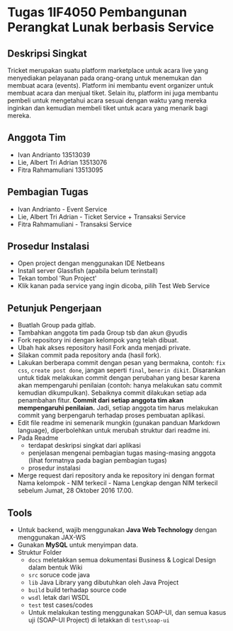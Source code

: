 # Tugas 1IF4050 Pembangunan Perangkat Lunak berbasis Service


## Deskripsi Singkat

Tricket merupakan suatu platform marketplace untuk acara live yang menyediakan pelayanan pada orang-orang untuk menemukan dan membuat acara (events). Platform ini membantu event organizer untuk membuat acara dan menjual tiket. Selain itu, platform ini juga membantu pembeli untuk mengetahui acara sesuai dengan waktu yang mereka inginkan dan kemudian membeli tiket untuk acara yang menarik bagi mereka.

## Anggota Tim

 * Ivan Andrianto 13513039
 * Lie, Albert Tri Adrian 13513076
 * Fitra Rahmamuliani 13513095


## Pembagian Tugas

 * Ivan Andrianto - Event Service
 * Lie, Albert Tri Adrian - Ticket Service + Transaksi Service
 * Fitra Rahmamuliani - Transaksi Service

## Prosedur Instalasi

 * Open project dengan menggunakan IDE Netbeans
 * Install server Glassfish (apabila belum terinstall)
 * Tekan tombol 'Run Project'
 * Klik kanan pada service yang ingin dicoba, pilih Test Web Service

## Petunjuk Pengerjaan

 * Buatlah Group pada gitlab.
 * Tambahkan anggota tim pada Group tsb dan akun @yudis
 * Fork repository ini dengan kelompok yang telah dibuat.
 * Ubah hak akses repository hasil Fork anda menjadi private.
 * Silakan commit pada repository anda (hasil fork).
 * Lakukan berberapa commit dengan pesan yang bermakna, contoh: `fix css`, `create post done`, jangan seperti `final`, `benerin dikit`. Disarankan untuk tidak melakukan commit dengan perubahan yang besar karena akan mempengaruhi penilaian (contoh: hanya melakukan satu commit kemudian dikumpulkan). Sebaiknya commit dilakukan setiap ada penambahan fitur. **Commit dari setiap anggota tim akan mempengaruhi penilaian.** Jadi, setiap anggota tim harus melakukan commit yang berpengaruh terhadap proses pembuatan aplikasi.
 * Edit file readme ini semenarik mungkin (gunakan panduan Markdown language), diperbolehkan untuk merubah struktur dari readme ini.
 * Pada Readme
   * terdapat deskripsi singkat dari aplikasi
   * penjelasan mengenai pembagian tugas masing-masing anggota (lihat formatnya pada bagian pembagian tugas)
   * prosedur instalasi
 * Merge request dari repository anda ke repository ini dengan format Nama kelompok - NIM terkecil - Nama Lengkap dengan NIM terkecil sebelum Jumat, 28 Oktober 2016 17.00.


## Tools

 * Untuk backend, wajib menggunakan **Java Web Technology** dengan menggunakan JAX-WS
 * Gunakan **MySQL** untuk menyimpan data.
 * Struktur Folder
   * `docs` meletakkan semua dokumentasi Business & Logical Design dalam bentuk Wiki
   * `src` soruce code java
   * `lib` Java Library yang dibutuhkan oleh Java Project
   * `build` build terhadap source code
   * `wsdl` letak dari WSDL
   * `test` test cases/codes
   * Untuk melakukan testing menggunakan SOAP-UI, dan semua kasus uji (SOAP-UI Project) di letakkan di `test\soap-ui`
 
